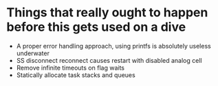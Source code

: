 # Things that really ought to happen before this gets used on a dive
- A proper error handling approach, using printfs is absolutely useless underwater
- SS disconnect reconnect causes restart with disabled analog cell
- Remove infinite timeouts on flag waits
- Statically allocate task stacks and queues